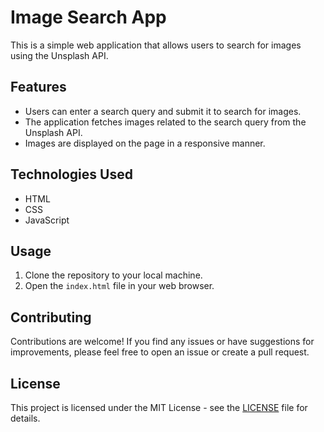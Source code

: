 # Image Search App

This is a simple web application that allows users to search for images using the Unsplash API.

## Features

- Users can enter a search query and submit it to search for images.
- The application fetches images related to the search query from the Unsplash API.
- Images are displayed on the page in a responsive manner.

## Technologies Used

- HTML
- CSS
- JavaScript

## Usage

1. Clone the repository to your local machine.
2. Open the `index.html` file in your web browser.

## Contributing

Contributions are welcome! If you find any issues or have suggestions for improvements, please feel free to open an issue or create a pull request.

## License

This project is licensed under the MIT License - see the [LICENSE](LICENSE) file for details.
